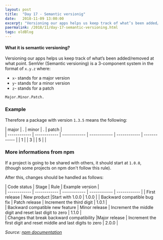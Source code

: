 ```yaml
---
layout: post
title:  "Day 17 - Semantic versionig"
date:   2018-11-09 13:00:00
excerpt: "Versioning our apps helps us keep track of what’s been added/removed at what point. SemVer (Semantic versioning) is a 3-component system in the format of `x.y.z` where:"
paermalink: /2018/11/day-17-semantic-versioning.html
tags: oldBlog
--- 
```


#### What it is semantic versioning?

Versioning our apps helps us keep track of what’s been added/removed at what point. SemVer (Semantic versioning) is a 3-component system in the format of `x.y.z` where:

- `x`- stands for a major version
- `y`- stands for a minor version
- `z`- stands for a patch

`Major.Minor.Patch.`

### Example

Therefore a package with version `1.3.5` means the following:

| major  | .  | minor  |  . |  patch |   
| ------------ | ------------ | ------------ | ------------ | ------------ | ------------ |
|  1 |   | 3  |   |  5 |   |

### More informations from npm

If a project is going to be shared with others, it should start at `1.0.0`, (though some projects on npm don't follow this rule).

After this, changes should be handled as follows:

| Code status  |  Stage  | Rule  |  Example version |  
| ------------ | ------------ | ------------ | ------------ | ------------ | 
|  First release | New product  |Start with 1.0.0   | 1.0.0  | 
|  Backward compatible bug fix | Patch release  | Increment the third digit  | 1.0.1  |  
|  Backward compatible new feature |  Minor release |  Increment the middle digit and reset last digit to zero | 1.1.0  |   
|  Changes that break backward compatibility |Major release   | Increment the first digit and reset middle and last digits to zero  | 2.0.0  | 

*Source: [npm documentation](https://docs.npmjs.com/getting-started/semantic-versioning)*